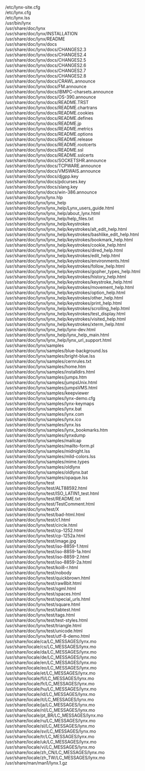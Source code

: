 /etc/lynx-site.cfg  
/etc/lynx.cfg  
/etc/lynx.lss  
/usr/bin/lynx  
/usr/share/doc/lynx  
/usr/share/doc/lynx/INSTALLATION  
/usr/share/doc/lynx/README  
/usr/share/doc/lynx/docs  
/usr/share/doc/lynx/docs/CHANGES2.3  
/usr/share/doc/lynx/docs/CHANGES2.4  
/usr/share/doc/lynx/docs/CHANGES2.5  
/usr/share/doc/lynx/docs/CHANGES2.6  
/usr/share/doc/lynx/docs/CHANGES2.7  
/usr/share/doc/lynx/docs/CHANGES2.8  
/usr/share/doc/lynx/docs/CRAWL.announce  
/usr/share/doc/lynx/docs/FM.announce  
/usr/share/doc/lynx/docs/IBMPC-charsets.announce  
/usr/share/doc/lynx/docs/OS-390.announce  
/usr/share/doc/lynx/docs/README.TRST  
/usr/share/doc/lynx/docs/README.chartrans  
/usr/share/doc/lynx/docs/README.cookies  
/usr/share/doc/lynx/docs/README.defines  
/usr/share/doc/lynx/docs/README.jp  
/usr/share/doc/lynx/docs/README.metrics  
/usr/share/doc/lynx/docs/README.options  
/usr/share/doc/lynx/docs/README.release  
/usr/share/doc/lynx/docs/README.rootcerts  
/usr/share/doc/lynx/docs/README.ssl  
/usr/share/doc/lynx/docs/README.sslcerts  
/usr/share/doc/lynx/docs/SOCKETSHR.announce  
/usr/share/doc/lynx/docs/TCPWARE.announce  
/usr/share/doc/lynx/docs/VMSWAIS.announce  
/usr/share/doc/lynx/docs/djgpp.key  
/usr/share/doc/lynx/docs/pdcurses.key  
/usr/share/doc/lynx/docs/slang.key  
/usr/share/doc/lynx/docs/win-386.announce  
/usr/share/doc/lynx/lynx.hlp  
/usr/share/doc/lynx/lynx\_help  
/usr/share/doc/lynx/lynx\_help/Lynx\_users\_guide.html  
/usr/share/doc/lynx/lynx\_help/about\_lynx.html  
/usr/share/doc/lynx/lynx\_help/help\_files.txt  
/usr/share/doc/lynx/lynx\_help/keystrokes  
/usr/share/doc/lynx/lynx\_help/keystrokes/alt\_edit\_help.html  
/usr/share/doc/lynx/lynx\_help/keystrokes/bashlike\_edit\_help.html  
/usr/share/doc/lynx/lynx\_help/keystrokes/bookmark\_help.html  
/usr/share/doc/lynx/lynx\_help/keystrokes/cookie\_help.html  
/usr/share/doc/lynx/lynx\_help/keystrokes/dired\_help.html  
/usr/share/doc/lynx/lynx\_help/keystrokes/edit\_help.html  
/usr/share/doc/lynx/lynx\_help/keystrokes/environments.html  
/usr/share/doc/lynx/lynx\_help/keystrokes/follow\_help.html  
/usr/share/doc/lynx/lynx\_help/keystrokes/gopher\_types\_help.html  
/usr/share/doc/lynx/lynx\_help/keystrokes/history\_help.html  
/usr/share/doc/lynx/lynx\_help/keystrokes/keystroke\_help.html  
/usr/share/doc/lynx/lynx\_help/keystrokes/movement\_help.html  
/usr/share/doc/lynx/lynx\_help/keystrokes/option\_help.html  
/usr/share/doc/lynx/lynx\_help/keystrokes/other\_help.html  
/usr/share/doc/lynx/lynx\_help/keystrokes/print\_help.html  
/usr/share/doc/lynx/lynx\_help/keystrokes/scrolling\_help.html  
/usr/share/doc/lynx/lynx\_help/keystrokes/test\_display.html  
/usr/share/doc/lynx/lynx\_help/keystrokes/visited\_help.html  
/usr/share/doc/lynx/lynx\_help/keystrokes/xterm\_help.html  
/usr/share/doc/lynx/lynx\_help/lynx-dev.html  
/usr/share/doc/lynx/lynx\_help/lynx\_help\_main.html  
/usr/share/doc/lynx/lynx\_help/lynx\_url\_support.html  
/usr/share/doc/lynx/samples  
/usr/share/doc/lynx/samples/blue-background.lss  
/usr/share/doc/lynx/samples/bright-blue.lss  
/usr/share/doc/lynx/samples/cernrules.txt  
/usr/share/doc/lynx/samples/home.htm  
/usr/share/doc/lynx/samples/installdirs.html  
/usr/share/doc/lynx/samples/jumps.htm  
/usr/share/doc/lynx/samples/jumpsUnix.html  
/usr/share/doc/lynx/samples/jumpsVMS.html  
/usr/share/doc/lynx/samples/keepviewer  
/usr/share/doc/lynx/samples/lynx-demo.cfg  
/usr/share/doc/lynx/samples/lynx-keymaps  
/usr/share/doc/lynx/samples/lynx.bat  
/usr/share/doc/lynx/samples/lynx.com  
/usr/share/doc/lynx/samples/lynx.ico  
/usr/share/doc/lynx/samples/lynx.lss  
/usr/share/doc/lynx/samples/lynx\_bookmarks.htm  
/usr/share/doc/lynx/samples/lynxdump  
/usr/share/doc/lynx/samples/mailcap  
/usr/share/doc/lynx/samples/mailto-form.pl  
/usr/share/doc/lynx/samples/midnight.lss  
/usr/share/doc/lynx/samples/mild-colors.lss  
/usr/share/doc/lynx/samples/mime.types  
/usr/share/doc/lynx/samples/oldlynx  
/usr/share/doc/lynx/samples/oldlynx.bat  
/usr/share/doc/lynx/samples/opaque.lss  
/usr/share/doc/lynx/test  
/usr/share/doc/lynx/test/ALT88592.html  
/usr/share/doc/lynx/test/ISO\_LATIN1\_test.html  
/usr/share/doc/lynx/test/README.txt  
/usr/share/doc/lynx/test/TestComment.html  
/usr/share/doc/lynx/test/X  
/usr/share/doc/lynx/test/bad-html.html  
/usr/share/doc/lynx/test/c1.html  
/usr/share/doc/lynx/test/circle.html  
/usr/share/doc/lynx/test/cp-1252.html  
/usr/share/doc/lynx/test/cp-1252a.html  
/usr/share/doc/lynx/test/image.jpg  
/usr/share/doc/lynx/test/iso-8859-1.html  
/usr/share/doc/lynx/test/iso-8859-1a.html  
/usr/share/doc/lynx/test/iso-8859-2.html  
/usr/share/doc/lynx/test/iso-8859-2a.html  
/usr/share/doc/lynx/test/koi8-r.html  
/usr/share/doc/lynx/test/nobody  
/usr/share/doc/lynx/test/quickbrown.html  
/usr/share/doc/lynx/test/raw8bit.html  
/usr/share/doc/lynx/test/sgml.html  
/usr/share/doc/lynx/test/spaces.html  
/usr/share/doc/lynx/test/special\_urls.html  
/usr/share/doc/lynx/test/square.html  
/usr/share/doc/lynx/test/tabtest.html  
/usr/share/doc/lynx/test/tags.html  
/usr/share/doc/lynx/test/test-styles.html  
/usr/share/doc/lynx/test/triangle.html  
/usr/share/doc/lynx/test/unicode.html  
/usr/share/doc/lynx/test/utf-8-demo.html  
/usr/share/locale/ca/LC\_MESSAGES/lynx.mo  
/usr/share/locale/cs/LC\_MESSAGES/lynx.mo  
/usr/share/locale/da/LC\_MESSAGES/lynx.mo  
/usr/share/locale/de/LC\_MESSAGES/lynx.mo  
/usr/share/locale/en/LC\_MESSAGES/lynx.mo  
/usr/share/locale/eo/LC\_MESSAGES/lynx.mo  
/usr/share/locale/et/LC\_MESSAGES/lynx.mo  
/usr/share/locale/fi/LC\_MESSAGES/lynx.mo  
/usr/share/locale/fr/LC\_MESSAGES/lynx.mo  
/usr/share/locale/hu/LC\_MESSAGES/lynx.mo  
/usr/share/locale/id/LC\_MESSAGES/lynx.mo  
/usr/share/locale/it/LC\_MESSAGES/lynx.mo  
/usr/share/locale/ja/LC\_MESSAGES/lynx.mo  
/usr/share/locale/nl/LC\_MESSAGES/lynx.mo  
/usr/share/locale/pt\_BR/LC\_MESSAGES/lynx.mo  
/usr/share/locale/ru/LC\_MESSAGES/lynx.mo  
/usr/share/locale/sl/LC\_MESSAGES/lynx.mo  
/usr/share/locale/sv/LC\_MESSAGES/lynx.mo  
/usr/share/locale/tr/LC\_MESSAGES/lynx.mo  
/usr/share/locale/uk/LC\_MESSAGES/lynx.mo  
/usr/share/locale/vi/LC\_MESSAGES/lynx.mo  
/usr/share/locale/zh\_CN/LC\_MESSAGES/lynx.mo  
/usr/share/locale/zh\_TW/LC\_MESSAGES/lynx.mo  
/usr/share/man/man1/lynx.1.gz  
